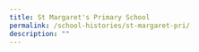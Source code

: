 ```yaml
---
title: St Margaret's Primary School
permalink: /school-histories/st-margaret-pri/
description: ""
---
```

